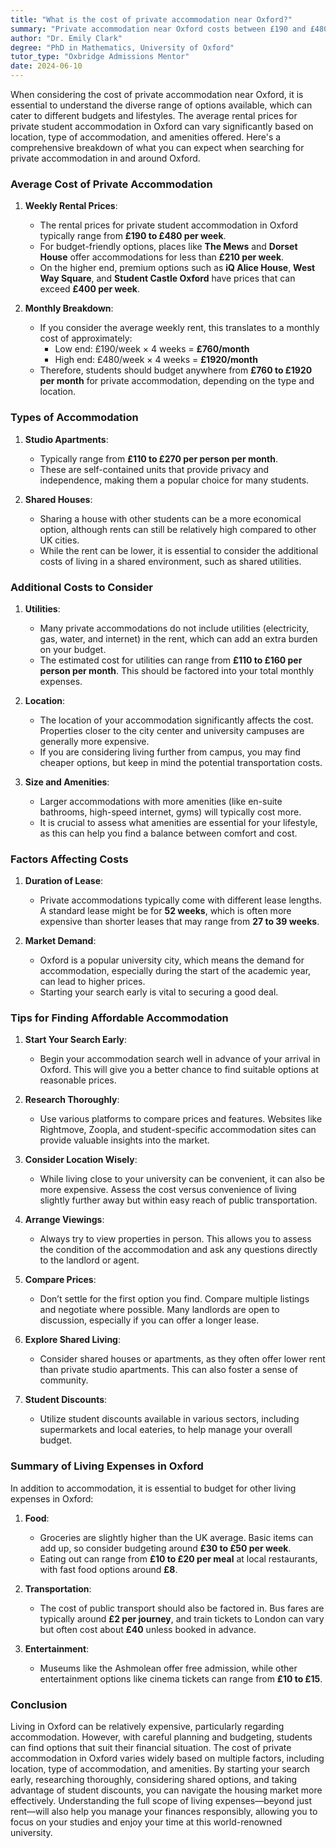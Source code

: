 ```yaml
---
title: "What is the cost of private accommodation near Oxford?"
summary: "Private accommodation near Oxford costs between £190 and £480 per week, varying by location, type, and amenities available."
author: "Dr. Emily Clark"
degree: "PhD in Mathematics, University of Oxford"
tutor_type: "Oxbridge Admissions Mentor"
date: 2024-06-10
---
```


When considering the cost of private accommodation near Oxford, it is essential to understand the diverse range of options available, which can cater to different budgets and lifestyles. The average rental prices for private student accommodation in Oxford can vary significantly based on location, type of accommodation, and amenities offered. Here's a comprehensive breakdown of what you can expect when searching for private accommodation in and around Oxford.

### Average Cost of Private Accommodation

1. **Weekly Rental Prices**:
   - The rental prices for private student accommodation in Oxford typically range from **£190 to £480 per week**. 
   - For budget-friendly options, places like **The Mews** and **Dorset House** offer accommodations for less than **£210 per week**. 
   - On the higher end, premium options such as **iQ Alice House**, **West Way Square**, and **Student Castle Oxford** have prices that can exceed **£400 per week**.

2. **Monthly Breakdown**:
   - If you consider the average weekly rent, this translates to a monthly cost of approximately:
     - Low end: £190/week × 4 weeks = **£760/month**
     - High end: £480/week × 4 weeks = **£1920/month**
   - Therefore, students should budget anywhere from **£760 to £1920 per month** for private accommodation, depending on the type and location.

### Types of Accommodation

1. **Studio Apartments**:
   - Typically range from **£110 to £270 per person per month**. 
   - These are self-contained units that provide privacy and independence, making them a popular choice for many students.

2. **Shared Houses**:
   - Sharing a house with other students can be a more economical option, although rents can still be relatively high compared to other UK cities.
   - While the rent can be lower, it is essential to consider the additional costs of living in a shared environment, such as shared utilities.

### Additional Costs to Consider

1. **Utilities**:
   - Many private accommodations do not include utilities (electricity, gas, water, and internet) in the rent, which can add an extra burden on your budget.
   - The estimated cost for utilities can range from **£110 to £160 per person per month**. This should be factored into your total monthly expenses.

2. **Location**:
   - The location of your accommodation significantly affects the cost. Properties closer to the city center and university campuses are generally more expensive.
   - If you are considering living further from campus, you may find cheaper options, but keep in mind the potential transportation costs.

3. **Size and Amenities**:
   - Larger accommodations with more amenities (like en-suite bathrooms, high-speed internet, gyms) will typically cost more. 
   - It is crucial to assess what amenities are essential for your lifestyle, as this can help you find a balance between comfort and cost.

### Factors Affecting Costs

1. **Duration of Lease**:
   - Private accommodations typically come with different lease lengths. A standard lease might be for **52 weeks**, which is often more expensive than shorter leases that may range from **27 to 39 weeks**.

2. **Market Demand**:
   - Oxford is a popular university city, which means the demand for accommodation, especially during the start of the academic year, can lead to higher prices.
   - Starting your search early is vital to securing a good deal.

### Tips for Finding Affordable Accommodation

1. **Start Your Search Early**:
   - Begin your accommodation search well in advance of your arrival in Oxford. This will give you a better chance to find suitable options at reasonable prices.

2. **Research Thoroughly**:
   - Use various platforms to compare prices and features. Websites like Rightmove, Zoopla, and student-specific accommodation sites can provide valuable insights into the market.

3. **Consider Location Wisely**:
   - While living close to your university can be convenient, it can also be more expensive. Assess the cost versus convenience of living slightly further away but within easy reach of public transportation.

4. **Arrange Viewings**:
   - Always try to view properties in person. This allows you to assess the condition of the accommodation and ask any questions directly to the landlord or agent.

5. **Compare Prices**:
   - Don’t settle for the first option you find. Compare multiple listings and negotiate where possible. Many landlords are open to discussion, especially if you can offer a longer lease.

6. **Explore Shared Living**:
   - Consider shared houses or apartments, as they often offer lower rent than private studio apartments. This can also foster a sense of community.

7. **Student Discounts**:
   - Utilize student discounts available in various sectors, including supermarkets and local eateries, to help manage your overall budget.

### Summary of Living Expenses in Oxford

In addition to accommodation, it is essential to budget for other living expenses in Oxford:

1. **Food**:
   - Groceries are slightly higher than the UK average. Basic items can add up, so consider budgeting around **£30 to £50 per week**.
   - Eating out can range from **£10 to £20 per meal** at local restaurants, with fast food options around **£8**.

2. **Transportation**:
   - The cost of public transport should also be factored in. Bus fares are typically around **£2 per journey**, and train tickets to London can vary but often cost about **£40** unless booked in advance.

3. **Entertainment**:
   - Museums like the Ashmolean offer free admission, while other entertainment options like cinema tickets can range from **£10 to £15**.

### Conclusion

Living in Oxford can be relatively expensive, particularly regarding accommodation. However, with careful planning and budgeting, students can find options that suit their financial situation. The cost of private accommodation in Oxford varies widely based on multiple factors, including location, type of accommodation, and amenities. By starting your search early, researching thoroughly, considering shared options, and taking advantage of student discounts, you can navigate the housing market more effectively. Understanding the full scope of living expenses—beyond just rent—will also help you manage your finances responsibly, allowing you to focus on your studies and enjoy your time at this world-renowned university.
    